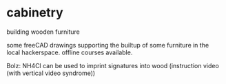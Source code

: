 # cabinetry
building wooden furniture

some freeCAD drawings supporting the builtup of some furniture in the local hackerspace. offline courses available.

Bolz: NH4Cl can be used to imprint signatures into wood (instruction video (with vertical video syndrome))
